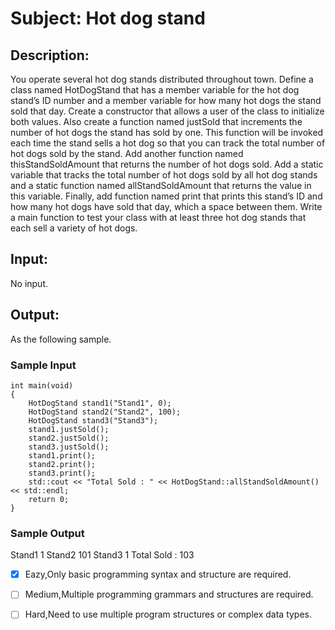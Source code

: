 # Subject: Hot dog stand
## Description:
You operate several hot dog stands distributed throughout town. Define a class named HotDogStand that has a member variable for the hot dog stand’s ID number and a member variable for how many hot dogs the stand sold that day. Create a constructor that allows a user of the class to initialize both values.  Also create a function named justSold that increments the number of hot dogs the stand has sold by one. This function will be invoked each time the stand sells a hot dog so that you can track the total number of hot dogs sold by the stand. Add another function named thisStandSoldAmount that returns the number of hot dogs sold.  Add a static variable that tracks the total number of hot dogs sold by all hot dog stands and a static function named allStandSoldAmount that returns the value in this variable. Finally, add function named print that prints this stand’s ID and how many hot dogs have sold that day, which a space between them. Write a main function to test your class with at least three hot dog stands that each sell a variety of hot dogs.


## Input:
No input.

## Output:
As the following sample.

### Sample Input
```
int main(void)
{
	HotDogStand stand1("Stand1", 0);
	HotDogStand stand2("Stand2", 100);
	HotDogStand stand3("Stand3");
	stand1.justSold();
	stand2.justSold();
	stand3.justSold();
	stand1.print();
	stand2.print();
	stand3.print();
	std::cout << "Total Sold : " << HotDogStand::allStandSoldAmount() << std::endl;
	return 0;
}

```

### Sample Output
Stand1 1 
Stand2 101 
Stand3 1 
Total Sold : 103 


- [x]  Eazy,Only basic programming syntax and structure are required.
- [ ]  Medium,Multiple programming grammars and structures are required.
- [ ] Hard,Need to use multiple program structures or complex data types.

